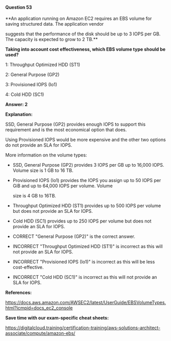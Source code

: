 #### Question  53


**An application running on Amazon EC2 requires an EBS volume for saving structured data. The application vendor

suggests that the performance of the disk should be up to 3 IOPS per GB. The capacity is expected to grow to 2 TB.**


**Taking into account cost effectiveness, which EBS volume type should be used?**


1: Throughput Optimized HDD (ST1)


2: General Purpose (GP2)


3: Provisioned IOPS (Io1)


4: Cold HDD (SC1)


**Answer: 2**


**Explanation:**


SSD, General Purpose (GP2) provides enough IOPS to support this requirement and is the most economical option that does.

Using Provisioned IOPS would be more expensive and the other two options do not provide an SLA for IOPS.


More information on the volume types:


- SSD, General Purpose (GP2) provides 3 IOPS per GB up to 16,000 IOPS. Volume size is 1 GB to 16 TB.

- Provisioned IOPS (Io1) provides the IOPS you assign up to 50 IOPS per GiB and up to 64,000 IOPS per volume. Volume

  size is 4 GB to 16TB.

- Throughput Optimized HDD (ST1) provides up to 500 IOPS per volume but does not provide an SLA for IOPS.

- Cold HDD (SC1) provides up to 250 IOPS per volume but does not provide an SLA for IOPS.


- CORRECT "General Purpose (GP2)" is the correct answer.


- INCORRECT "Throughput Optimized HDD (ST1)" is incorrect as this will not provide an SLA for IOPS.


- INCORRECT "Provisioned IOPS (Io1)" is incorrect as this will be less cost-effective.


- INCORRECT "Cold HDD (SC1)" is incorrect as this will not provide an SLA for IOPS.


**References:**


https://docs.aws.amazon.com/AWSEC2/latest/UserGuide/EBSVolumeTypes.html?icmpid=docs_ec2_console


**Save time with our exam-specific cheat sheets:**


https://digitalcloud.training/certification-training/aws-solutions-architect-associate/compute/amazon-ebs/

